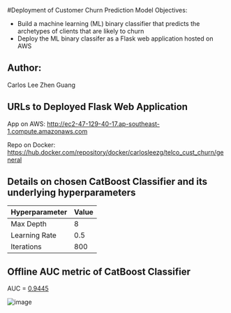 #Deployment of Customer Churn Prediction Model 
Objectives:
- Build a machine learning (ML) binary classifier that predicts the archetypes of clients that are likely to churn
- Deploy the ML binary classifer as a Flask web application hosted on AWS

## Author:
Carlos Lee Zhen Guang

## URLs to Deployed Flask Web Application

App on AWS: http://ec2-47-129-40-17.ap-southeast-1.compute.amazonaws.com

Repo on Docker: https://hub.docker.com/repository/docker/carlosleezg/telco_cust_churn/general


## Details on chosen CatBoost Classifier and its underlying hyperparameters

| Hyperparameter     | Value  |
|--------------------|--------|
| Max Depth          | 8      |
| Learning Rate      | 0.5    |
| Iterations         | 800    |



## Offline AUC metric of CatBoost Classifier
AUC = <u>0.9445</u>

![image](https://github.com/user-attachments/assets/d4388263-2690-447c-9e40-fbc20e9f9793)
